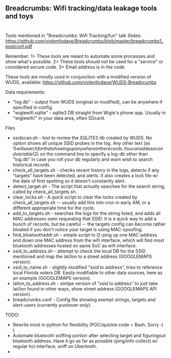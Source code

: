 ## 
## Breadcrumbs: Wifi tracking/data leakage tools and toys
#

 Tools mentioned in "Breadcrumbs: Wifi Tracking/fun" talk 
 Slides: https://github.com/violentlydave/Breadcrumbs/blob/master/breadcrumbs1_postconf.pdf

Remember:
1> These tools are meant to automate some processes and show what's possible.
2> These tools should not be used for a "service" or considered secure code.
3> Email address is in the code

These tools are mostly used in conjunction with a modified version of WUDS,
available: https://github.com/violentlydave/WUDS-Breadcrumbs

Data requirements:
- "log.db" - output from WUDS (original or modified), can be anywhere if specified in config.
- "wiglewifi.sqlite" - sqlite3 DB straight from Wigle's phone app. Usually in "wiglewifi/" in your data area, often SDcard.

Files
- ssidscan.sh - tool to review the SQLITE3 db created by WUDS. No option shows all unique SSID probes in the log.  Any other text (as $1) will search for that showing up anywhere in the records.  You can add a second variable ($2) on the command line to specify a log-db other than "log.db" in case you roll your db regularly and want wish to search historical records.
- check_all_targets.sh - checks recent history in the logs, detects if any "targets" have been detected, and alerts.  It also creates a lock file w/ the date of first spotting so it doesn't constantly alert.
- detect_target.sh - The script that actually searches for the search string, called by check_all_targets.sh.
- clear_locks.sh - A quick script to clear the locks created by check_all_targets.sh -- usually add this into cron in early AM, or a different appropriate time for the cycle.
- add_to_targets.sh - searches the logs for the string listed, and adds all MAC addresses seen requesting that SSID.  It is a quick way to add a bunch of records, but be careful -- the targets config can become rather bloated if you don't notice your target is using MAC-spoofing.
- find_bluetoothaddr.sh - simple script to l2-ping up one MAC address and down one MAC address from the wifi interface, which will find most bluetooth addresses hosted on same SoC as wifi interface.
- ssid_to_address.sh - attempt to check the local DB for the SSID mentioned and map the lat/lon to a street address (GOOGLEMAPS version).
- ssid_to_name.sh - slightly modified "ssid to address", tries to reference local Florida voters DB.  Easily modifiable to other data sources, here as an example (GOOGLEMAPS version).
- latlon_to_address.sh - simlpe version of "ssid to address" to just take lat/lon found in other ways, show street address (GOOGLEMAPS API version). 
- breadcrumbs.conf - Config file showing exempt strings, targets and alert-users (currently pushover only).

TODO:
- Rewrite most in python for flexibility (POC/quickie code = Bash. Sorry :( )
- Automate bluetooth sniffing portion after selecting target and figuringout
	bluetooth address.  Have it go as far as possible (ping/info collect)
	w/ regular hci interface, sniff on Ubertooth.
-
